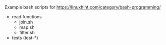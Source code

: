 Example bash scripts for <https://linuxhint.com/category/bash-programming/>

 + read functions
     + join.sh
     + map.sh
     + filter.sh
 + tests (test-*)
